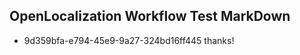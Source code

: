 ## OpenLocalization Workflow Test MarkDown
* 9d359bfa-e794-45e9-9a27-324bd16ff445 thanks!

<!--HONumber=Sep16_HO1-->


